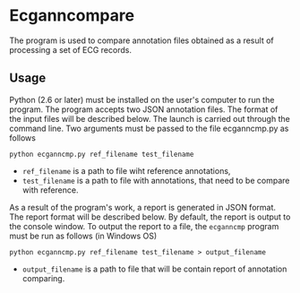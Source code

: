 Ecganncompare
===============================================================================

The program is used to compare annotation files obtained as a result of processing a set of ECG records.

Usage
-------------------------------------------------------------------------------

Python (2.6 or later) must be installed on the user's computer to run the program. 
The program accepts two JSON annotation files. The format of the input files will be described below. 
The launch is carried out through the command line. 
Two arguments must be passed to the file ecganncmp.py as follows

    python ecganncmp.py ref_filename test_filename

- `ref_filename` is a path to file wiht reference annotations,
- `test_filename` is a path to file with annotations, that need to be compare with reference.

As a result of the program's work, a report is generated in JSON format. 
The report format will be described below. 
By default, the report is output to the console window. 
To output the report to a file, the `ecganncmp` program must be run as follows (in Windows OS)

    python ecganncmp.py ref_filename test_filename > output_filename

- `output_filename` is a path to file that will be contain report of annotation comparing.
